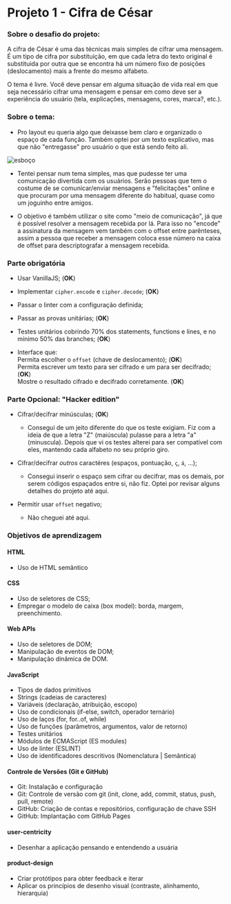 # Projeto 1 - Cifra de César 

### Sobre o desafio do projeto:
A cifra de César é uma das técnicas mais simples de cifrar uma mensagem. É um
tipo de cifra por substituição, em que cada letra do texto original é
substituida por outra que se encontra há um número fixo de posições
(deslocamento) mais a frente do mesmo alfabeto.

O tema é livre. Você deve pensar em alguma situação de vida real em que seja
necessário cifrar uma mensagem e pensar em como deve ser a experiência do
usuário (tela, explicações, mensagens, cores, marca?, etc.).


### Sobre o tema:
* Pro layout eu queria algo que deixasse bem claro e organizado o espaço de cada função. 
Também optei por um texto explicativo, mas que não "entregasse" pro usuário o que está sendo feito ali.

![esboço](https://github.com/marinamassaneiro/SAP008-cipher/blob/main/Esbo%C3%A7o%20papel.jpg?raw=true)

* Tentei pensar num tema simples, mas que pudesse ter uma comunicação divertida com os usuários. 
 Serão pessoas que tem o costume de se comunicar/enviar mensagens e "felicitações" online 
 e que procuram por uma mensagem diferente do habitual, quase como um joguinho entre amigos.

* O objetivo é também utilizar o site como "meio de comunicação",
 já que é possível resolver a mensagem recebida por lá. 
 Para isso no "encode" a assinatura da mensagem vem também com o offset entre parênteses, 
 assim a pessoa que receber a mensagem coloca esse número na caixa de offset para descriptografar a mensagem recebida.

### Parte obrigatória
* Usar VanillaJS; (__OK__)

* Implementar `cipher.encode` e `cipher.decode`; (__OK__)

* Passar o linter com a configuração definida; <br>

* Passar as provas unitárias; (__OK__)<br>

* Testes unitários cobrindo 70% dos statements, functions e lines, e
no mínimo 50% das branches; (__OK__)

* Interface que: <br> 
Permita escolher o `offset` (chave de deslocamento); (__OK__) <br>
Permita escrever um texto para ser cifrado e um para ser decifrado; (__OK__) <br>
Mostre o resultado cifrado e decifrado corretamente. (__OK__) <br>

### Parte Opcional: "Hacker edition"

* Cifrar/decifrar minúsculas; (__OK__)<br>
    * Consegui de um jeito diferente do que os teste exigiam.
Fiz com a ideia de que a letra "Z" (maiúscula) pulasse para a letra "a"(minuscula). 
Depois que vi os testes alterei para ser compatível com eles, mantendo cada alfabeto no seu próprio giro.

* Cifrar/decifrar _outros_ caractéres (espaços, pontuação, `ç`, `á`, ...); <br>
    * Consegui inserir o espaço sem cifrar ou decifrar, mas os demais, 
por serem códigos espaçados entre si, não fiz. Optei por revisar alguns detalhes do projeto até aqui.

* Permitir usar `offset` negativo; <br>
    * Não cheguei até aqui.


### Objetivos de aprendizagem

#### HTML
* Uso de HTML semântico<br>

#### CSS
* Uso de seletores de CSS;
* Empregar o modelo de caixa (box model): borda, margem, preenchimento.

#### Web APIs
* Uso de seletores de DOM;
* Manipulação de eventos de DOM;
* Manipulação dinâmica de DOM.

#### JavaScript
* Tipos de dados primitivos
* Strings (cadeias de caracteres)
* Variáveis (declaração, atribuição, escopo)
* Uso de condicionais (if-else, switch, operador ternário)
* Uso de laços (for, for..of, while)
* Uso de funções (parâmetros, argumentos, valor de retorno)
* Testes unitários
* Módulos de ECMAScript (ES modules)
* Uso de linter (ESLINT)
* Uso de identificadores descritivos (Nomenclatura | Semântica)

#### Controle de Versões (Git e GitHub)
* Git: Instalação e configuração
* Git: Controle de versão com git (init, clone, add, commit, status, push, pull, remote)
* GitHub: Criação de contas e repositórios, configuração de chave SSH
* GitHub: Implantação com GitHub Pages

#### user-centricity
* Desenhar a aplicação pensando e entendendo a usuária

#### product-design
* Criar protótipos para obter feedback e iterar
* Aplicar os princípios de desenho visual (contraste, alinhamento, hierarquia)


